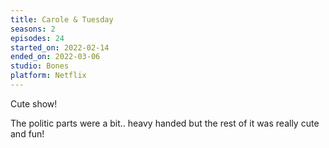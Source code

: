 ```yaml
---
title: Carole & Tuesday
seasons: 2
episodes: 24
started_on: 2022-02-14
ended_on: 2022-03-06
studio: Bones
platform: Netflix
---
```


Cute show!

The politic parts were a bit.. heavy handed but the rest of it was really cute and fun!

